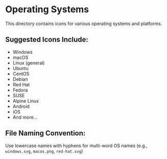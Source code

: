 # Operating Systems

This directory contains icons for various operating systems and platforms.

## Suggested Icons Include:
- Windows
- macOS
- Linux (general)
- Ubuntu
- CentOS
- Debian
- Red Hat
- Fedora
- SUSE
- Alpine Linux
- Android
- iOS
- And more...

## File Naming Convention:
Use lowercase names with hyphens for multi-word OS names (e.g., `windows.svg`, `macos.png`, `red-hat.svg`)